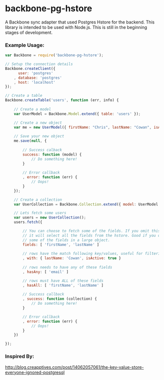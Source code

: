 backbone-pg-hstore
==================

A Backbone sync adapter that used Postgres Hstore for the backend. This library is intended to be used with Node.js. This is still in the beginning stages of development.

### Example Usage:

```javascript
var Backbone = require('backbone-pg-hstore');

// Setup the connection details
Backbone.createClient({
      user: 'postgres'
    , database: 'postgres'
    , host: 'localhost'
});

// Create a table
Backbone.createTable('users', function (err, info) {
    
    // Create a model
    var UserModel = Backbone.Model.extend({ table: 'users' });

    // Create a new object
    var me = new UserModel({ firstName: "Chris", lastName: "Cowan", isActive: true });
    
    // Save your new object
    me.save(null, {
          
        // Success calback
        success: function (model) {
            // Do something here!
        }
        
        // Error callback
        , error: function (err) {
            // Oops!
        }
    });

    // Create a collection
    var UserCollection = Backbone.Collection.extend({ model: UserModel });

    // Lets fetch some users
    var users = new UserCollection();
    users.fetch({

        // You can choose to fetch some of the fields. If you omit this option
        // it will select all the fields from the hstore. Good if you only need
        // some of the fields in a large object. 
        fields: [ 'firstName', 'lastName' ]
        
        // rows have the match following key/values, useful for filtering
        , with: { lastName: 'Cowan', isActive: true }
        
        // rows needs to have any of these fields
        , hasAny: [ 'email' ]

        // rows must have ALL of these fields
        , hasAll: [ 'firstName', 'lastName' ]
        
        // Success callback
        , success: function (collection) {
            // Do something here!
        }

        // Error callback
        , error: function (err) {
            // Oops!
        }
    })

});
```

### Inspired By:

http://blog.creapptives.com/post/14062057061/the-key-value-store-everyone-ignored-postgresql
